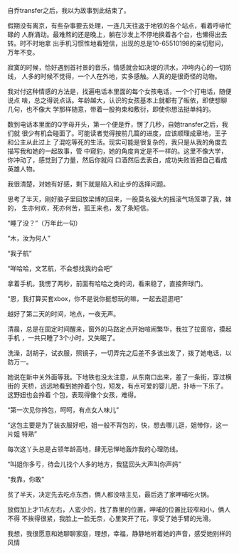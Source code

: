 自乔transfer之后，我以为故事到此结束了。

假期没有离京，有些杂事要去处理，一连几天往返于地铁的各个站点，看着呼哧忙碌的
人群涌动。最难熬的还是晚上，躺在沙发上不停地换着各个台，也懒得出去转。时不时地拿
出手机习惯性地看短信，出现的总是10-65510198的亲切慰问，万年不变。

寂寞的时候，恰好遇到首衬景的音乐，情感就会如决堤的洪水，冲垮内心的一切防线，
人多的时候不觉得，一个人在外地，实多感触。人真的是很奇怪的动物。

我对付这种情感的方法是，找遍电话本里面的每个女孩电话，一个个打电话，随便说点
啥，总之得说点话。年龄越大，认识的女孩基本上就都有了皈依，即使想聊几句，也不像大
学那样随意，带着一股拘束和敷衍，即使你想法挺单纯的。

数到电话本里面的Q字母开头，第一个便是乔，愣了几秒，自她transfer之后，我们就
很少有机会碰面了。可能读者觉得按前几篇的进度，应该顺理成章地，王子和公主从此过上
了混吃等死的生活。现实可能是很复杂的，我只是从我的角度去描写我和她的一起故事，管
中窥豹，她的角度肯定是不一样的。这里不像大学，你冲动了，感觉到了力量，然后你就闷
口酒然后去表白，成功失败皆把自己看成英雄人物。

我很清楚，对她有好感，剩下就是陷入和止步的选择问题。

思考了半天，刚好脑子里回放梁博的回来，一股莫名强大的摇滚气场笼罩了我，妹的，
生亦何欢，死亦何苦，孤王来也，发了条短信。

“睡了没？”（万年此一句）

“木，汝为何人”

“我子航”

“咩哈哈，文艺航，不会想找我约会吧”

拿着手机，我愣了两秒，前面有哈哈之类的词，看来稳了，直接奔球门。

“恩，我打算买套xbox，你不是说你挺想玩的嘛，一起去逛逛吧”

越好了第二天的时间，地点，一夜无声。

清晨，总是在固定时间醒来，窗外的马路定点开始喧闹繁华，我拉了拉窗帘，摸起手机
，一共只睡了3个小时，又失眠了。

洗澡，刮胡子，试衣服，照镜子，一切弄完之后差不多该出发了，拨了她电话，以防万一。

她说在新中关外面等我。下地铁也没太注意，从东南口出来，差了一条街，穿过横街的
天桥，远远地看到她拎着个包，短发，有点可爱的婴儿肥，扑哧一下乐了。这野妞也会拎着
个包，表现得像个女孩，难得。

“第一次见你拎包，呵呵，有点女人味儿”

“这包主要是为了装衣服好吧，姐一般不背包的，快，想去哪儿逛，姐带你，这一片姐
特熟”

每次这丫头总是占领年龄高地，肆无忌惮地轰炸我的心理防线。

“叫姐你多亏，待会儿找个人多的地方，我猛回头大声叫你声妈”

“我靠，你敢”

贫了半天，决定先去吃点东西，俩人都没啥主见，最后选了家呷哺吃火锅。

放假加上才11点左右，人蛮少的，找了靠里的位置，呷哺的位置比较窄和小，俩人不得
不挨得很紧，我脸上一脸无奈，心里笑开了花，享受了她手臂的光滑。

我想，我很愿意和她聊聊家庭，理想，幸福，静静地听着她的声音，感受她别样的风情
